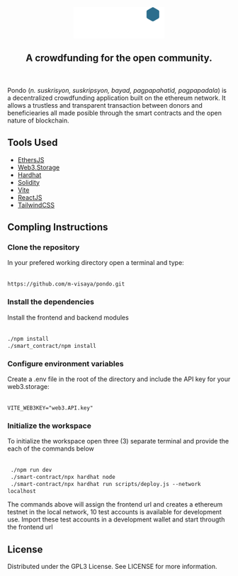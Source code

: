 <div align="center">
  <img src="./src/assets/Pondo.png" alt="Pondo" height="70">
  <h2>A crowdfunding for the open community.</h2>
</div>
 
</br>
</br>
 Pondo (<i>n. suskrisyon, suskripsyon, bayad, pagpapahatid, pagpapadala</i>) is a decentralized crowdfunding application built on the ethereum network.
 It allows a trustless and transparent transaction between donors and beneficiearies all made posible through the smart contracts and the open nature of blockchain. 
 
</div>
<div>
    <h2>Tools Used</h2>
    <ul>
        <li><a href="https://github.com/ethers-io/ethers.js/">EthersJS</a></li>
        <li><a href="https://web3.storage/">Web3.Storage</a></li>
        <li><a href="https://hardhat.org">Hardhat</a></li>
        <li><a href="https://soliditylang.org">Solidity</a></li>
        <li><a href="https://vitejs.dev/">Vite</a></li>
        <li><a href="https://reactjs.org">ReactJS</a></li>
        <li><a href="https://tailwindcss.com/">TailwindCSS</a></li>
    </ul>
</div>

<div>
   <h2>Compling Instructions</h2>
   <h3>Clone the repository</h3>
   In your prefered working directory open a terminal and type:
   <br><br>
  
    https://github.com/m-visaya/pondo.git
  
   <h3>Install the dependencies</h3>
   Install the frontend and backend modules
   <br><br>
  
    ./npm install
    ./smart_contract/npm install
  
   <h3>Configure environment variables</h3>
   Create a .env file in the root of the directory and include the API key for your web3.storage:
   <br><br>
  
    VITE_WEB3KEY="web3.API.key"
  
  
   <h3>Initialize the workspace</h3>
   To initialize the workspace open three (3) separate terminal and provide the each of the commands below
   <br><br>
  
     ./npm run dev
     ./smart-contract/npx hardhat node 
     ./smart-contract/npx hardhat run scripts/deploy.js --network localhost


The commands above will assign the frontend url and creates a ethereum testnet in the local network, 10 test accounts is available for development use. Import these test accounts in a development wallet and start througth the frontend url 
   
</div>

<div>
    <h2>License</h2>
    Distributed under the GPL3 License. See LICENSE for more information.
</div>
